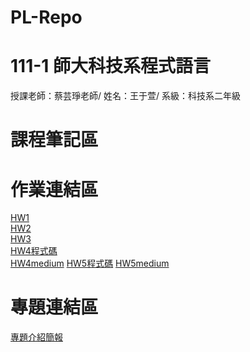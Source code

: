 # PL-Repo
# 111-1 師大科技系程式語言
授課老師：蔡芸琤老師/
姓名：王于萱/
系級：科技系二年級
# 課程筆記區
# 作業連結區
[HW1](https://github.com/w13oo/PL-Repo/tree/main/HW1)  
[HW2](https://github.com/w13oo/PL-Repo/blob/main/HW2.ipynb)  
[HW3](https://github.com/w13oo/PL-Repo/blob/main/HW3.ipynb)   
[HW4程式碼](https://github.com/w13oo/PL-Repo/blob/main/HW4.ipynb)  
[HW4medium](https://medium.com/@alice920225/2023%E5%B9%B404%E6%9C%8817%E6%97%A5%E8%87%B32023%E5%B9%B404%E6%9C%8823%E6%97%A5%E5%85%A8%E5%9C%8B%E9%9B%BB%E5%BD%B1%E7%A5%A8%E6%88%BF%E7%B5%B1%E8%A8%88%E6%95%B8%E6%93%9A-c69574bb18ab)
[HW5程式碼](https://github.com/w13oo/PL-Repo/blob/main/HW5.ipynb)
[HW5medium](https://medium.com/@alice920225/%E5%B8%AB%E5%A4%A7%E9%99%84%E8%BF%91%E8%B1%86%E8%8A%B1%E5%BA%97%E7%86%B1%E9%BB%9E%E5%9C%96-python%E6%96%87%E6%9C%AC%E5%85%B1%E7%8F%BE%E7%B6%B2%E8%B7%AF%E5%88%86%E6%9E%90-b35319bdab02)

# 專題連結區
[專題介紹簡報](https://www.canva.com/design/DAFhN0Tphs8/SarinkU2qCBPGde6BMUBSA/edit?utm_content=DAFhN0Tphs8&utm_campaign=designshare&utm_medium=link2&utm_source=sharebutton)

